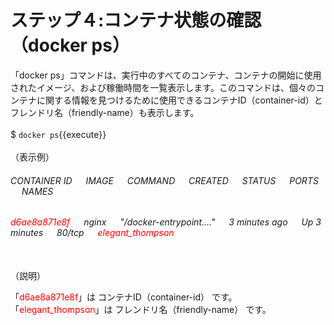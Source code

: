 # ステップ４:コンテナ状態の確認（docker ps）
「docker ps」コマンドは、実行中のすべてのコンテナ、コンテナの開始に使用されたイメージ、および稼働時間を一覧表示します。このコマンドは、個々のコンテナに関する情報を見つけるために使用できるコンテナID（container-id）とフレンドリ名（friendly-name）も表示します。  
<br>
$ `docker ps`{{execute}}  
<br>
（表示例）  
###### CONTAINER ID &emsp; IMAGE &emsp; COMMAND &emsp; CREATED &emsp; STATUS &emsp; PORTS &emsp; NAMES  
###### <span style="color: red; ">d6ae8a871e8f</span> &emsp; nginx &emsp; "/docker-entrypoint.…" &emsp; 3 minutes ago &emsp; Up 3 minutes &emsp; 80/tcp &emsp; <span style="color: red; ">elegant_thompson</span>   
<br>
（説明）  

「<span style="color: red; ">d6ae8a871e8f</span>」は コンテナID（container-id） です。  
「<span style="color: red; ">elegant_thompson</span>」は フレンドリ名（friendly-name） です。  
